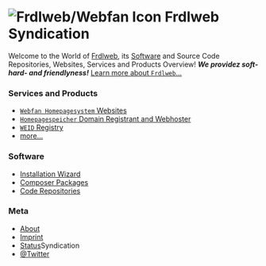 # ![Frdlweb/Webfan Icon](https://frdl.webfan.de/bilder/domainundhomepagespeicher/produkte/kurzbeschreibung/24.251.251THP.produktbild_artikelbeschreibung.jpg) Frdlweb Syndication
Welcome to the World of [Frdlweb](https://Frdlweb.de), its [Software](https://frdl.webfan.de/install/) and Source Code Repositories, Websites, Services and Products Overview! ***We providez soft- hard- and friendlyness!*** [Learn more about `Frdlweb`...](/about/)


### Services and Products
+ [`Webfan Homepagesystem` Websites](https://webfan.de)
+ [`Homepagespeicher` Domain Registrant and Webhoster](https://homepagespeicher.de)
+ [`WEID` Registry](https://registry.frdl.de/?goto=com.frdlweb.freeweid)
+ [more...](https://frdl.de)

### Software
+ [Installation Wizard](https://frdl.webfan.de/install/)
+ [Composer Packages](https://packages.frdl.de)
+ [Code Repositories](https://github.com/frdl)  

### Meta
+ [About](/about/)
+ [Imprint](imprint.html)
+ [Status](https://status.frdl.de)Syndication
+ [@Twitter](https://twitter.com/TillWehowski)


